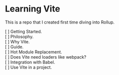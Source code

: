 # Learning Vite
This is a repo that I created first time diving into Rollup.

[ ] Getting Started.\
[ ] Philosophy.\
[ ] Why Vite.\
[ ] Guide.\
[ ] Hot Module Replacement.\
[ ] Does Vite need loaders like webpack?\
[ ] Integration with Babel.\
[ ] Use Vite in a project.
